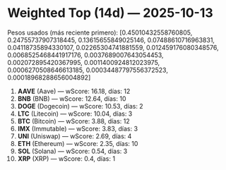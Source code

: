 # Weighted Top (14d) — 2025-10-13
Pesos usados (más reciente primero): [0.45010432558760805, 0.24755737907318445, 0.13615655849025146, 0.07488610716963831, 0.04118735894330107, 0.02265304741881559, 0.012459176080348576, 0.0068525468441917176, 0.0037689007643054453, 0.002072895420367995, 0.0011400924812023975, 0.0006270508646613185, 0.00034487797556372523, 0.00018968288656004892]
1. **AAVE** (Aave) — wScore: 16.18, días: 12
2. **BNB** (BNB) — wScore: 12.64, días: 10
3. **DOGE** (Dogecoin) — wScore: 10.53, días: 2
4. **LTC** (Litecoin) — wScore: 10.04, días: 3
5. **BTC** (Bitcoin) — wScore: 3.88, días: 12
6. **IMX** (Immutable) — wScore: 3.83, días: 3
7. **UNI** (Uniswap) — wScore: 2.69, días: 4
8. **ETH** (Ethereum) — wScore: 2.35, días: 10
9. **SOL** (Solana) — wScore: 0.54, días: 3
10. **XRP** (XRP) — wScore: 0.4, días: 1